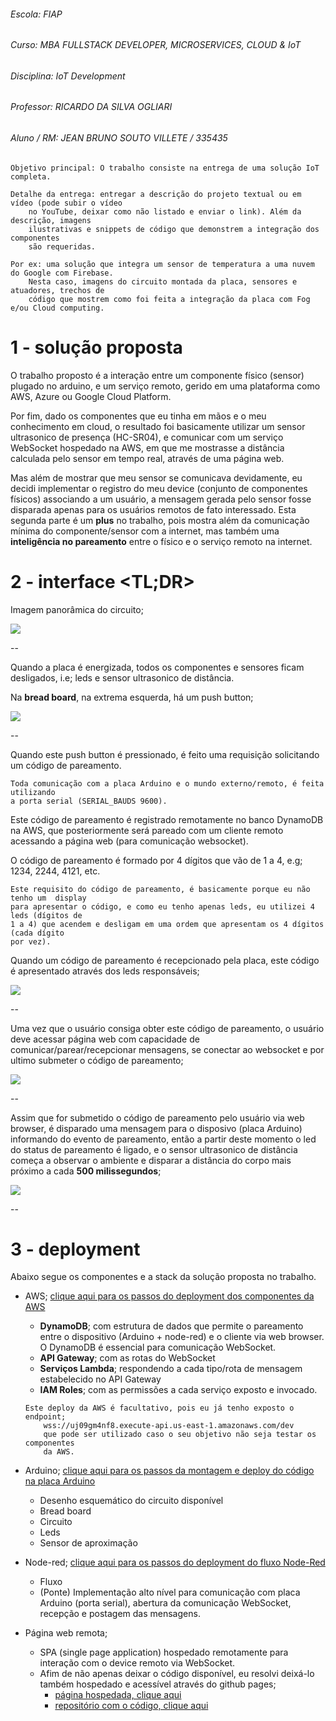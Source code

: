 ###### Escola: FIAP
###### Curso: MBA FULLSTACK DEVELOPER, MICROSERVICES, CLOUD & IoT
###### Disciplina: IoT Development
###### Professor: RICARDO DA SILVA OGLIARI
###### Aluno / RM: JEAN BRUNO SOUTO VILLETE / 335435


```
Objetivo principal: O trabalho consiste na entrega de uma solução IoT completa.

Detalhe da entrega: entregar a descrição do projeto textual ou em vídeo (pode subir o vídeo
    no YouTube, deixar como não listado e enviar o link). Além da descrição, imagens 
    ilustrativas e snippets de código que demonstrem a integração dos componentes 
    são requeridas. 

Por ex: uma solução que integra um sensor de temperatura a uma nuvem do Google com Firebase.
    Nesta caso, imagens do circuito montada da placa, sensores e atuadores, trechos de
    código que mostrem como foi feita a integração da placa com Fog e/ou Cloud computing. 
```

# 1 - solução proposta

O trabalho proposto é a interação entre um componente físico (sensor) plugado no arduino, e um serviço remoto,
gerido em uma plataforma como AWS, Azure ou Google Cloud Platform.

Por fim, dado os componentes que eu tinha em mãos e o meu conhecimento em cloud, o resultado foi basicamente
utilizar um sensor ultrasonico de presença (HC-SR04), e comunicar com um serviço WebSocket hospedado na 
AWS, em que me mostrasse a distância calculada pelo sensor em tempo real, através de uma página web.

Mas além de mostrar que meu sensor se comunicava devidamente, eu decidi implementar o registro do meu device
(conjunto de componentes físicos) associando a um usuário, a mensagem gerada pelo sensor fosse disparada
apenas para os usuários remotos de fato interessado.
Esta segunda parte é um **plus** no trabalho, pois mostra além da comunicação mínima do componente/sensor
com a internet, mas também uma **inteligência no pareamento** entre o físico e o serviço remoto na internet.

# 2 - interface <TL;DR>

Imagem panorâmica do circuito;

![](imgs/A_fiap-iot-test-board-overview.JPG)

--

Quando a placa é energizada, todos os componentes e sensores ficam desligados, i.e; leds e 
sensor ultrasonico de distância.

Na **bread board**, na extrema esquerda, há um push button;

![](imgs/B_fiap-iot-test-push_button-pairing.jpg)

--

Quando este push button é pressionado, é feito uma requisição solicitando um código de pareamento.

    Toda comunicação com a placa Arduino e o mundo externo/remoto, é feita utilizando
    a porta serial (SERIAL_BAUDS 9600).

Este código de pareamento é registrado remotamente no banco DynamoDB na AWS, que posteriormente
será pareado com um cliente remoto acessando a página web (para comunicação websocket).

O código de pareamento é formado por 4 dígitos que vão de 1 a 4, e.g; 1234, 2244, 4121, etc.

    Este requisito do código de pareamento, é basicamente porque eu não tenho um  display
    para apresentar o código, e como eu tenho apenas leds, eu utilizei 4 leds (dígitos de
    1 a 4) que acendem e desligam em uma ordem que apresentam os 4 dígitos (cada dígito
    por vez).

Quando um código de pareamento é recepcionado pela placa, este código é apresentado através dos
leds responsáveis;

![](imgs/C_fiap-iot-test-leds-pairing_code_digits.jpg)

--

Uma vez que o usuário consiga obter este código de pareamento, o usuário deve acessar página web
com capacidade de comunicar/parear/recepcionar mensagens, se conectar ao websocket e por ultimo
submeter o código de pareamento;

![](imgs/E_fiap-iot-test-web_page.jpg)

--

Assim que for submetido o código de pareamento pelo usuário via web browser, é disparado uma
mensagem para o disposivo (placa Arduino) informando do evento de pareamento, então a partir deste
momento o led do status de pareamento é ligado, e o sensor ultrasonico de distância começa a
observar o ambiente e disparar a distância do corpo mais próximo a cada **500 milissegundos**;

![](imgs/D_fiap-iot-test-led-pairing_status.JPG)

--

# 3 - deployment

Abaixo segue os componentes e a stack da solução proposta no trabalho.

- AWS; [clique aqui para os passos do deployment dos componentes da AWS](https://github.com/jeanvillete/fiap-iot-test/tree/master/aws.websocket)
    - **DynamoDB**; com estrutura de dados que permite o pareamento entre o dispositivo
    (Arduino + node-red) e o cliente via web browser. O DynamoDB é essencial
    para comunicação WebSocket.
    - **API Gateway**; com as rotas do WebSocket
    - **Serviços Lambda**; respondendo a cada tipo/rota de mensagem estabelecido no
    API Gateway
    - **IAM Roles**; com as permissões a cada serviço exposto e invocado.
    ```
    Este deploy da AWS é facultativo, pois eu já tenho exposto o endpoint;
        wss://uj09gm4nf8.execute-api.us-east-1.amazonaws.com/dev
        que pode ser utilizado caso o seu objetivo não seja testar os componentes
        da AWS.
    ```

- Arduino; [clique aqui para os passos da montagem e deploy do código na placa Arduino](https://github.com/jeanvillete/fiap-iot-test/tree/master/arduino/Main)
    - Desenho esquemático do circuito disponível
    - Bread board
    - Circuito
    - Leds
    - Sensor de aproximação

- Node-red; [clique aqui para os passos do deployment do fluxo Node-Red](https://github.com/jeanvillete/fiap-iot-test/tree/master/node-red)
    - Fluxo
    - (Ponte) Implementação alto nível para comunicação com placa Arduino (porta serial),
    abertura da comunicação WebSocket, recepção e postagem das mensagens.

- Página web remota;
    - SPA (single page application) hospedado remotamente para interação com o device remoto
    via WebSocket.
    - Afim de não apenas deixar o código disponível, eu resolvi deixá-lo também hospedado
    e acessível através do github pages;
        - [página hospedada, clique aqui](https://jeanvillete.github.io/fiap-iot-test/)
        - [repositório com o código, clique aqui](https://github.com/jeanvillete/jeanvillete.github.io/tree/main/fiap-iot-test)